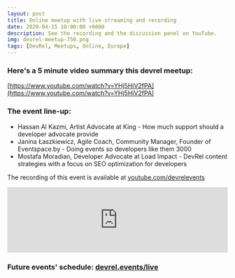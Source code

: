 ```yaml
---
layout: post
title: Online meetup with live-streaming and recording
date: 2020-04-15 10:00:00 +0000
description: See the recording and the discussion panel on YouTube.  
img: devrel-meetup-750.png 
tags: [DevRel, Meetups, Online, Europe]
---
```


### Here's a 5 minute video summary this devrel meetup:

[https://www.youtube.com/watch?v=YHj5HiV2fPA](https://www.youtube.com/watch?v=YHj5HiV2fPA)



### The event line-up:
* Hassan Al Kazmi, Artist Advocate at King - How much support should a developer advocate provide
* Janina Łaszkiewicz, Agile Coach, Community Manager, Founder of Eventspace.by - Doing events so developers like them 3000
* Mostafa Moradian, Developer Advocate at Load Impact - DevRel content strategies with a focus on SEO optimization for developers

The recording of this event is available at [youtube.com/devrelevents](https://www.youtube.com/devrelevents)

<div class="embed-youtube">
<iframe width="100%" height="auto" src="https://www.youtube.com/embed/videoseries?list=PLOY5WvYhE7ctJQHhoh73lp87BUFcFECfR" frameborder="0" allow="accelerometer; autoplay; encrypted-media; gyroscope; picture-in-picture" allowfullscreen></iframe></div>


### Future events' schedule: [devrel.events/live](https://devrel.events/live)